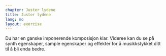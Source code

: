 ```yaml
---
chapter: Juster lydene
title: Juster lydene
lang: no
layout: exercise
---
```


Du har en ganske imponerende komposisjon klar. Videree kan du se på synth egenskaper, sample egenskaper og effekter for å musikkstykket ditt til å bli enda bedre.
